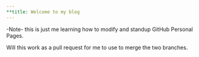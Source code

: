 ```yaml
---
**title: Welcome to my blog
---
```


-Note- this is just me learning how to modify and standup GitHub Personal Pages.

Will this work as a pull request for me to use to merge the two branches.
